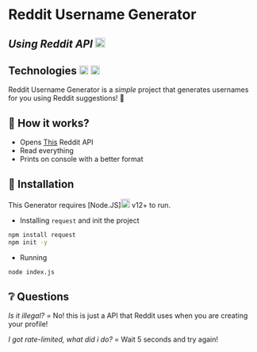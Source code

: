 # Reddit Username Generator
## _Using Reddit API_ <a href="https://reddit.com"> <img src="https://logodownload.org/wp-content/uploads/2018/02/reddit-logo-16.png" width="20"> </a>
## Technologies <a href="https://nodejs.org/en"><img src="https://seeklogo.com/images/N/nodejs-logo-FBE122E377-seeklogo.com.png" width="18"></a> <a href="https://javascript.com/"><img src="https://upload.wikimedia.org/wikipedia/commons/thumb/9/99/Unofficial_JavaScript_logo_2.svg/480px-Unofficial_JavaScript_logo_2.svg.png" width="18"></a>
Reddit Username Generator is a *simple* project that generates usernames for you using Reddit suggestions! 🎉
## 🤔 How it works?

- Opens <a href="https://www.reddit.com/api/v1/generate_username.json">This</a> Reddit API
- Read everything
- Prints on console with a better format

## 🔧 Installation

This Generator requires [Node.JS]<a href="https://nodejs.org/en"><img src="https://seeklogo.com/images/N/nodejs-logo-FBE122E377-seeklogo.com.png" width="18"></a>  v12+ to run.

- Installing `request` and init the project

```sh
npm install request
npm init -y
```

- Running

```sh
node index.js
```

## ❔ Questions
*Is it illegal?*
= No! this is just a API that Reddit uses when you are creating your profile!

*I got rate-limited, what did i do?*
= Wait 5 seconds and try again!
